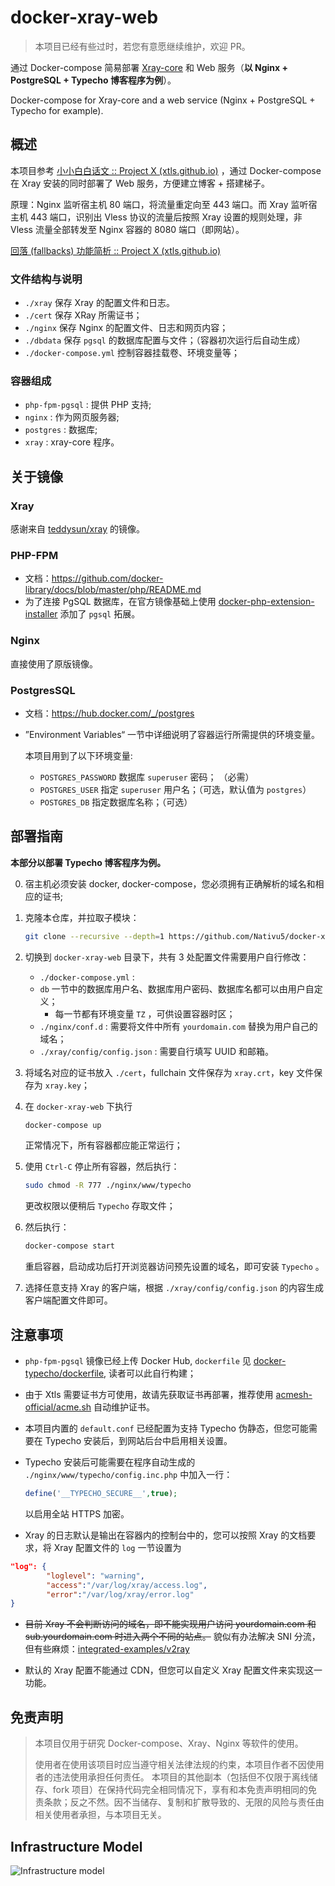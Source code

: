 # docker-xray-web

> 本项目已经有些过时，若您有意愿继续维护，欢迎 PR。

通过 Docker-compose 简易部署 [Xray-core](https://github.com/XTLS/Xray-core) 和 Web 服务（**以 Nginx + PostgreSQL + Typecho 博客程序为例**）。

Docker-compose for Xray-core and a web service (Nginx + PostgreSQL + Typecho for example).

## 概述

本项目参考 [小小白白话文 :: Project X (xtls.github.io)](https://xtls.github.io/documents/level-0/) ，通过 Docker-compose 在 Xray 安装的同时部署了 Web 服务，方便建立博客 + 搭建梯子。

原理：Nginx 监听宿主机 80 端口，将流量重定向至 443 端口。而 Xray 监听宿主机 443 端口，识别出 Vless 协议的流量后按照 Xray 设置的规则处理，非 Vless 流量全部转发至 Nginx 容器的 8080 端口（即网站）。

[回落 (fallbacks) 功能简析 :: Project X (xtls.github.io)](https://xtls.github.io/documents/level-1/fallbacks-lv1/)

### 文件结构与说明

* `./xray` 保存 Xray 的配置文件和日志。 
* `./cert` 保存 XRay 所需证书；
* `./nginx` 保存 Nginx 的配置文件、日志和网页内容；
* `./dbdata` 保存 `pgsql` 的数据库配置与文件；（容器初次运行后自动生成）
* `./docker-compose.yml` 控制容器挂载卷、环境变量等；

### 容器组成

* `php-fpm-pgsql` : 提供 PHP 支持;
* `nginx` : 作为网页服务器;
* `postgres` : 数据库;
* `xray` : xray-core 程序。

## 关于镜像

### Xray

感谢来自 [teddysun/xray](https://hub.docker.com/r/teddysun/xray) 的镜像。

### PHP-FPM

* 文档：https://github.com/docker-library/docs/blob/master/php/README.md
* 为了连接 PgSQL 数据库，在官方镜像基础上使用 [docker-php-extension-installer](https://github.com/mlocati/docker-php-extension-installer) 添加了 `pgsql` 拓展。

### Nginx

直接使用了原版镜像。

### PostgresSQL

* 文档：https://hub.docker.com/_/postgres

* ”Environment Variables“ 一节中详细说明了容器运行所需提供的环境变量。

  本项目用到了以下环境变量:

  * `POSTGRES_PASSWORD` 数据库 `superuser` 密码； （必需）
  * `POSTGRES_USER` 指定 `superuser` 用户名；（可选，默认值为 `postgres`）
  * `POSTGRES_DB` 指定数据库名称；（可选）

## 部署指南

**本部分以部署 Typecho 博客程序为例。**

0. 宿主机必须安装 docker, docker-compose，您必须拥有正确解析的域名和相应的证书; 

1. 克隆本仓库，并拉取子模块：

   ```bash
   git clone --recursive --depth=1 https://github.com/Nativu5/docker-xray-web.git
   ```

2. 切换到 `docker-xray-web` 目录下，共有 3 处配置文件需要用户自行修改：

   * `./docker-compose.yml` : 
   * `db` 一节中的数据库用户名、数据库用户密码、数据库名都可以由用户自定义；
     * 每一节都有环境变量 `TZ` ，可供设置容器时区；
   * `./nginx/conf.d` : 需要将文件中所有 `yourdomain.com` 替换为用户自己的域名；
   * `./xray/config/config.json` : 需要自行填写 UUID 和邮箱。

3. 将域名对应的证书放入 `./cert`，fullchain 文件保存为 `xray.crt`，key 文件保存为 `xray.key`；

4. 在 `docker-xray-web` 下执行

   ```bash
   docker-compose up
   ```

   正常情况下，所有容器都应能正常运行；

5. 使用 `Ctrl-C` 停止所有容器，然后执行：

   ```bash
   sudo chmod -R 777 ./nginx/www/typecho
   ```

   更改权限以便稍后 `Typecho` 存取文件；

6. 然后执行：

   ```bash
   docker-compose start
   ```

   重启容器，启动成功后打开浏览器访问预先设置的域名，即可安装 `Typecho` 。

7. 选择任意支持 Xray 的客户端，根据 `./xray/config/config.json` 的内容生成客户端配置文件即可。

## 注意事项

* `php-fpm-pgsql` 镜像已经上传 Docker Hub,  `dockerfile` 见 [docker-typecho/dockerfile](https://github.com/Nativu5/docker-typecho/blob/master/php-fpm-pgsql/dockerfile), 读者可以此自行构建；

* 由于 Xtls 需要证书方可使用，故请先获取证书再部署，推荐使用 [acmesh-official/acme.sh](https://github.com/acmesh-official/acme.sh) 自动维护证书。

* 本项目内置的 `default.conf` 已经配置为支持 Typecho 伪静态，但您可能需要在 Typecho 安装后，到网站后台中启用相关设置。

* Typecho 安装后可能需要在程序自动生成的 `./nginx/www/typecho/config.inc.php` 中加入一行：

  ```php
  define('__TYPECHO_SECURE__',true);
  ```

  以启用全站 HTTPS 加密。
  
* Xray 的日志默认是输出在容器内的控制台中的，您可以按照 Xray 的文档要求，将 Xray 配置文件的 `log` 一节设置为

```json
"log": {
        "loglevel": "warning",
        "access":"/var/log/xray/access.log",
        "error":"/var/log/xray/error.log"
}
```

* ~~目前 Xray 不会判断访问的域名，即不能实现用户访问 yourdomain.com 和 sub.yourdomain.com 时进入两个不同的站点。~~ 貌似有办法解决 SNI 分流，但有些麻烦：[integrated-examples/v2ray](https://github.com/lxhao61/integrated-examples/tree/master/v2ray(other%20configuration))

* 默认的 Xray 配置不能通过 CDN，但您可以自定义 Xray 配置文件来实现这一功能。

## 免责声明

> 本项目仅用于研究 Docker-compose、Xray、Nginx 等软件的使用。
> 
> 使用者在使用该项目时应当遵守相关法律法规的约束，本项目作者不因使用者的违法使用承担任何责任。
> 本项目的其他副本（包括但不仅限于离线储存、fork 项目）在保持代码完全相同情况下，享有和本免责声明相同的免责条款；反之不然。因不当储存、复制和扩散导致的、无限的风险与责任由相关使用者承担，与本项目无关。


## Infrastructure Model

![Infrastructure model](.infragenie/infrastructure_model.png)
